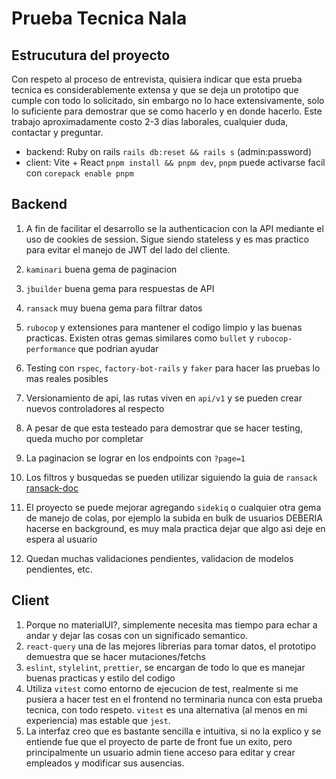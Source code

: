 # Prueba Tecnica Nala

## Estrucutura del proyecto

Con respeto al proceso de entrevista, quisiera indicar que esta prueba tecnica es considerablemente extensa y que se deja un prototipo que cumple con todo lo solicitado, sin embargo no lo hace extensivamente, solo lo suficiente para demostrar que se como hacerlo y en donde hacerlo. Este trabajo aproximadamente costo 2-3 dias laborales, cualquier duda, contactar y preguntar.

- backend: Ruby on rails `rails db:reset && rails s` (admin:password)
- client: Vite + React `pnpm install && pnpm dev`, `pnpm` puede activarse facil con `corepack enable pnpm`

## Backend

1. A fin de facilitar el desarrollo se la authenticacion con la API mediante el uso de cookies de session. Sigue siendo stateless y es mas practico para evitar el manejo de JWT del lado del cliente.
2. `kaminari` buena gema de paginacion
3. `jbuilder` buena gema para respuestas de API
4. `ransack` muy buena gema para filtrar datos
5. `rubocop` y extensiones para mantener el codigo limpio y las buenas practicas. Existen otras gemas similares como `bullet` y `rubocop-performance` que podrian ayudar
6. Testing con `rspec`, `factory-bot-rails` y `faker` para hacer las pruebas lo mas reales posibles
7. Versionamiento de api, las rutas viven en `api/v1` y se pueden crear nuevos controladores al respecto
8. A pesar de que esta testeado para demostrar que se hacer testing, queda mucho por completar

9. La paginacion se lograr en los endpoints con `?page=1`
10. Los filtros y busquedas se pueden utilizar siguiendo la guia de `ransack` [ransack-doc](https://activerecord-hackery.github.io/ransack/getting-started/search-matches/)
11. El proyecto se puede mejorar agregando `sidekiq` o cualquier otra gema de manejo de colas, por ejemplo la subida en bulk de usuarios DEBERIA hacerse en background, es muy mala practica dejar que algo asi deje en espera al usuario
12. Quedan muchas validaciones pendientes, validacion de modelos pendientes, etc.

## Client

1. Porque no materialUI?, simplemente necesita mas tiempo para echar a andar y dejar las cosas con un significado semantico.
2. `react-query` una de las mejores librerias para tomar datos, el prototipo demuestra que se hacer mutaciones/fetchs
3. `eslint`, `stylelint`, `prettier`, se encargan de todo lo que es manejar buenas practicas y estilo del codigo
4. Utiliza `vitest` como entorno de ejecucion de test, realmente si me pusiera a hacer test en el frontend no terminaria nunca con esta prueba tecnica, con todo respeto. `vitest` es una alternativa (al menos en mi experiencia) mas estable que `jest`.
5. La interfaz creo que es bastante sencilla e intuitiva, si no la explico y se entiende fue que el proyecto de parte de front fue un exito, pero principalmente un usuario admin tiene acceso para editar y crear empleados y modificar sus ausencias.
